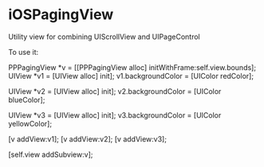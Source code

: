 iOSPagingView
=============

Utility view for combining UIScrollView and UIPageControl

To use it:

PPPagingView *v = [[PPPagingView alloc] initWithFrame:self.view.bounds];
UIView *v1 = [UIView alloc] init];
v1.backgroundColor = [UIColor redColor];

UIView *v2 = [UIView alloc] init];
v2.backgroundColor = [UIColor blueColor];

UIView *v3 = [UIView alloc] init];
v3.backgroundColor = [UIColor yellowColor];

[v addView:v1];
[v addView:v2];
[v addView:v3];

[self.view addSubview:v];
